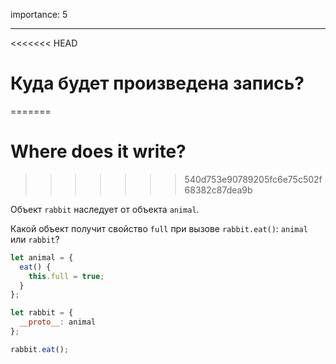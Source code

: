 importance: 5

---

<<<<<<< HEAD
# Куда будет произведена запись?
=======
# Where does it write?
>>>>>>> 540d753e90789205fc6e75c502f68382c87dea9b

Объект `rabbit` наследует от объекта `animal`.

Какой объект получит свойство `full` при вызове `rabbit.eat()`: `animal` или `rabbit`? 

```js
let animal = {
  eat() {
    this.full = true;
  }
};

let rabbit = {
  __proto__: animal
};

rabbit.eat();
```
